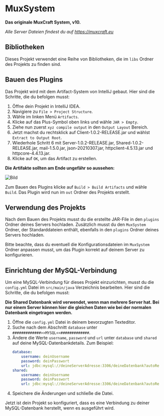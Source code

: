 # MuxSystem

**Das originale MuxCraft System, v10.**

*Alle Server Dateien findest du auf https://muxcraft.eu*

## Bibliotheken

Dieses Projekt verwendet eine Reihe von Bibliotheken, die im `libs` Ordner des Projekts zu finden sind. 

## Bauen des Plugins

Das Projekt wird mit dem Artifact-System von IntelliJ gebaut. Hier sind die Schritte, die du befolgen musst:

1. Öffne dein Projekt in IntelliJ IDEA.
2. Navigiere zu `File > Project Structure`.
3. Wähle im linken Menü `Artifacts`.
4. Klicke auf das Plus-Symbol oben links und wähle `JAR > Empty`.
5. Ziehe nun zuerst  `xyz compile output` in den `Output Layout` Bereich. 
6. Jetzt machst du rechtsklick auf Client-1.0.2-RELEASE.jar und wählst `Extract to Output Root`.
7. Wiederhole Schritt 6 mit Server-1.0.2-RELEASE.jar, Shared-1.0.2-RELEASE.jar, mail-1.5.0.jar, json-20210307.jar, httpclient-4.5.13.jar und httpcore-4.4.13.jar.
8. Klicke auf `OK`, um das Artifact zu erstellen.

**Die Artifakte sollten am Ende ungefähr so aussehen:**

![Bild](https://i.imgur.com/xofS3v9.png)

Zum Bauen des Plugins klicke auf `Build > Build Artifacts` und wähle `Build`. Das Plugin wird nun im `out` Ordner des Projekts erstellt.

## Verwendung des Projekts

Nach dem Bauen des Projekts musst du die erstellte JAR-File in den `plugins` Ordner deines Servers hochladen. Zusätzlich musst du den `MuxSystem` Ordner, der Standarddateien enthält, ebenfalls in den `plugins` Ordner deines Servers hochladen.

Bitte beachte, dass du eventuell die Konfigurationsdateien im `MuxSystem` Ordner anpassen musst, um das Plugin korrekt auf deinem Server zu konfigurieren.

## Einrichtung der MySQL-Verbindung

Um eine MySQL-Verbindung für dieses Projekt einzurichten, musst du die `config.yml` Datei im `src/main/java` Verzeichnis bearbeiten. Hier sind die Schritte, die du befolgen musst:

**Die Shared Datenbank wird verwendet, wenn man mehrere Server hat. Bei nur einem Server können hier die gleichen Daten wie bei der normalen Datenbank eingetragen werden.**

1. Öffne die `config.yml` Datei in deinem bevorzugten Texteditor.
2. Suche nach dem Abschnitt `database` unter `#############>>MYSQL<<#############`.
3. Ändere die Werte `username`, `password` und `url` unter `database` und `shared` auf deine MySQL-Datenbankdetails. Zum Beispiel:
    ```yaml
    database:
        username: deinUsername
        password: deinPasswort
        url: jdbc:mysql://deineServerAdresse:3306/deineDatenbank?autoReconnect=true&maxReconnects=3
    shared:
        username: deinUsername
        password: deinPasswort
        url: jdbc:mysql://deineServerAdresse:3306/deineDatenbank?autoReconnect=true&maxReconnects=3
    ```
4. Speichere die Änderungen und schließe die Datei.

Jetzt ist dein Projekt so konfiguriert, dass es eine Verbindung zu deiner MySQL-Datenbank herstellt, wenn es ausgeführt wird.
